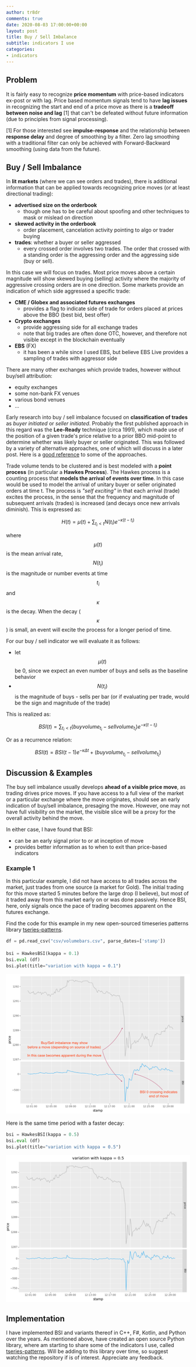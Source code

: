 ```yaml
---
author: tr8dr
comments: true
date: 2020-08-03 17:00:00+00:00
layout: post
title: Buy / Sell Imbalance
subtitle: indicators I use
categories:
- indicators
---
```

## Problem
It is fairly easy to recognize __price momentum__ with price-based indicators ex-post or with lag.  Price based 
momentum signals tend to have __lag issues__ in recognizing the start and end of a price move as there is a __tradeoff between 
noise and lag__ \[1\] that can't be defeated without future information (due to principles from signal processing).  

\[1\] For those interested see __impulse-response__ and the relationship between __response delay__ and degree of smoothing by
a filter.  Zero lag smoothing with a traditional filter can only be achieved with Forward-Backward smoothing (using data from the future).  

 
## Buy / Sell Imbalance
In __lit markets__ (where we can see orders and trades), there is additional information that can be applied towards recognizing
price moves (or at least directional trading):

- __advertised size on the orderbook__
  * though one has to be careful about spoofing and other techniques to mask or mislead on direction
- __skewed activity in the orderbook__
  * order placement, cancelation activity pointing to algo or trader buying
- __trades__: whether a buyer or seller aggressed 
  * every crossed order involves two trades.  The order that crossed with a standing order is the aggressing order and the
    aggressing side (buy or sell). 
    
In this case we will focus on trades.  Most price moves above a certain magnitude will show skewed buying (selling) activity
where the majority of aggressive crossing orders are in one direction.  Some markets provide an indication of which
side aggressed a specific trade:

- __CME / Globex and associated futures exchanges__ 
  * provides a flag to indicate side of trade for orders placed at prices above the BBO (best bid, best offer)
- __Crypto exchanges__
  * provide aggressing side for all exchange trades
  * note that big trades are often done OTC, however, and therefore not visible except in the blockchain eventually
- __EBS__ (FX)
  * it has been a while since I used EBS, but believe EBS Live provides a sampling of trades with aggressor side
  
There are many other exchanges which provide trades, however without buy/sell attribution:

- equity exchanges
- some non-bank FX venues
- various bond venues
- ...

Early research into buy / sell imbalance focused on __classification of trades__ as *buyer initiated* or *seller initiated*. 
Probably the first published approach in this regard was the __Lee-Ready__ technique (circa 1991), which made use of the 
position of a given trade's price relative to a prior BBO mid-point to determine whether was likely buyer or seller
originated.  This was followed by a variety of alternative approaches, one of which will discuss in a later post.  Here is
a [good reference](https://quant.stackexchange.com/questions/8843/what-are-modern-algorithms-for-trade-classification) to 
some of the approaches.

Trade volume tends to be clustered and is best modeled with a __point process__ (in particular a __Hawkes Process__).   The
Hawkes process is a counting process that __models the arrival of events over time__.  In this case would be used to
model the arrival of unitary buyer or seller originated orders at time t.   The process is *"self exciting"* in that
each arrival (trade) excites the process, in the sense that the frequency and magnitude of subsequent arrivals (trades)
is increased (and decays once new arrivals diminish).  This is expressed as:

$$
H(t) = \mu (t) + \sum_{t_i < t} N(t_i) e^{-\kappa (t - t_i)}
$$

where $$ \mu (t) $$ is the mean arrival rate, $$ N(t_i) $$ is the magnitude or number events at time
$$ t_i $$ and $$ \kappa $$ is the decay.  When the decay ($$ \kappa $$) is small, an event will excite the process
for a longer period of time.

For our buy / sell indicator we will evaluate it as follows:

- let $$ \mu (t) $$ be 0, since we expect an even number of buys and sells as the baseline behavior
- $$ N(t_i) $$ is the magnitude of buys - sells per bar (or if evaluating per trade, would be the sign and magnitude of the trade)

This is realized as:

$$
BSI(t) = \sum_{t_i < t} (buyvolume_{t_i} - sellvolume_{t_i}) e^{-\kappa (t - t_i)}
$$

Or as a recurrence relation:

$$
BSI(t) = BSI(t-1) e^{-\kappa \Delta t} + (buyvolume_{t_i} - sellvolume_{t_i}) 
$$


## Discussion & Examples
The buy sell imbalance usually develops __ahead of a visible price move__, as trading drives price moves.  If you have access to 
a full view of the market or a particular exchange where the move originates, should see an early indication of buy/sell imbalance, 
presaging the move.  However, one may not have full visibility on the market, the visible slice will be a proxy for the overall activity
behind the move.

In either case, I have found that BSI:

- can be an early signal prior to or at inception of move
- provides better information as to when to exit than price-based indicators

### Example 1
In this particular example, I did not have access to all trades across the market, just trades from one source (a market for Gold).
The initial trading for this move started 5 minutes before the large drop (I believe), but most of it traded away from this market
early on or was done passively.  Hence BSI, here, only signals once the pace of trading becomes apparent on the futures exchange.  

Find the code for this example in my new open-sourced timeseries patterns library [tseries-patterns](https://github.com/tr8dr/tseries-patterns).
```python
df = pd.read_csv("csv/volumebars.csv", parse_dates=['stamp'])

bsi = HawkesBSI(kappa = 0.1)
bsi.eval (df)
bsi.plot(title="variation with kappa = 0.1")
```
![BSI Plot](/assets/2020-08-03/BSI1.png)

Here is the same time period with a faster decay:
```python
bsi = HawkesBSI(kappa = 0.5)
bsi.eval (df)
bsi.plot(title="variation with kappa = 0.5")
```
![BSI Plot](/assets/2020-08-03/BSI2.png)


## Implementation
I have implemented BSI and variants thereof in C++, F#, Kotlin, and Python over the years.  As mentioned above, have created an open source 
Python library, where am starting to share some of the indicators I use, called [tseries-patterns](https://github.com/tr8dr/tseries-patterns).
Will be adding to this library over time, so suggest watching the repository if is of interest.  Appreciate any feedback.





